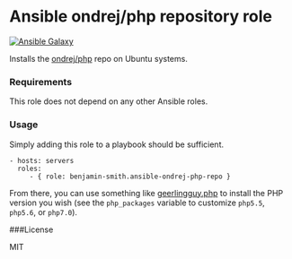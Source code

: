 # Ansible ondrej/php repository role

[![Ansible Galaxy](http://img.shields.io/badge/ansible--galaxy-apt-blue.svg)](https://galaxy.ansible.com/benjamin-smith/ondrej-php-repo/)

Installs the [ondrej/php](https://launchpad.net/~ondrej/+archive/ubuntu/php) repo on Ubuntu systems.

### Requirements

This role does not depend on any other Ansible roles.

### Usage

Simply adding this role to a playbook should be sufficient.

    - hosts: servers
      roles:
         - { role: benjamin-smith.ansible-ondrej-php-repo }

From there, you can use something like [geerlingguy.php](https://galaxy.ansible.com/geerlingguy/php/) to install the PHP version you wish (see the `php_packages` variable to customize `php5.5`, `php5.6`, or `php7.0`).

###License

MIT
